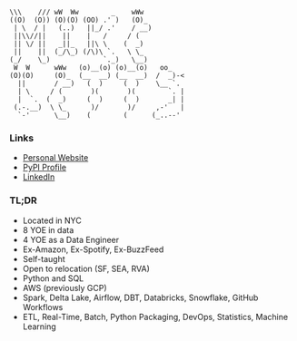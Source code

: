 ```
\\\    /// wW  Ww        _    wWw   
((O)  (O)) (O)(O) (OO) .' )   (O)_  
 | \  / |   (..)   ||_/ .'    / __) 
 ||\\//||    ||    |   /     / (    
 || \/ ||   _||_   ||\ \    (  _)   
 ||    ||  (_/\_) (/\)\ `.   \ \_   
(_/    \_)             `._)   \__)  
 W  W      wWw   (o)__(o) (o)__(o)   oo_    
(O)(O)     (O)_  (__  __) (__  __)  /  _)-< 
  ||       / __)   (  )     (  )    \__ `.  
  | \     / (       )(       )(        `. | 
  |  `.  (  _)     (  )     (  )       _| | 
 (.-.__)  \ \_      )/       )/     ,-'   | 
  `-'      \__)    (        (      (_..--'  

```

### Links

- [Personal Website](https://michaelthomasletts.github.io/)
- [PyPI Profile](https://pypi.org/user/lettsmt/)
- [LinkedIn](https://www.linkedin.com/in/lettsmichael/)

### TL;DR

- Located in NYC
- 8 YOE in data
- 4 YOE as a Data Engineer
- Ex-Amazon, Ex-Spotify, Ex-BuzzFeed
- Self-taught
- Open to relocation (SF, SEA, RVA)
- Python and SQL
- AWS (previously GCP)
- Spark, Delta Lake, Airflow, DBT, Databricks, Snowflake, GitHub Workflows
- ETL, Real-Time, Batch, Python Packaging, DevOps, Statistics, Machine Learning